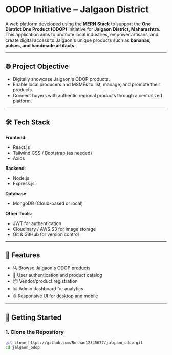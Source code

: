 # ODOP Initiative – Jalgaon District

A web platform developed using the **MERN Stack** to support the **One District One Product (ODOP)** initiative for **Jalgaon District, Maharashtra**. This application aims to promote local industries, empower artisans, and create digital access to Jalgaon's unique products such as **bananas, pulses, and handmade artifacts**.

---

## 🌐 Project Objective

- Digitally showcase Jalgaon's ODOP products.
- Enable local producers and MSMEs to list, manage, and promote their products.
- Connect buyers with authentic regional products through a centralized platform.

---

## 🛠️ Tech Stack

**Frontend**:  
- React.js  
- Tailwind CSS / Bootstrap (as needed)  
- Axios  

**Backend**:  
- Node.js  
- Express.js  

**Database**:  
- MongoDB (Cloud-based or local)  

**Other Tools**:  
- JWT for authentication  
- Cloudinary / AWS S3 for image storage  
- Git & GitHub for version control  

---

## 🔧 Features

- 🔍 Browse Jalgaon's ODOP products
- 🛒 User authentication and product catalog
- 📦 Vendor/product registration
- 📊 Admin dashboard for analytics
- 🌐 Responsive UI for desktop and mobile

---

## 🚀 Getting Started

### 1. Clone the Repository
```bash
git clone https://github.com/Roshan12345677/jalgaon_odop.git
cd jalgaon_odop

